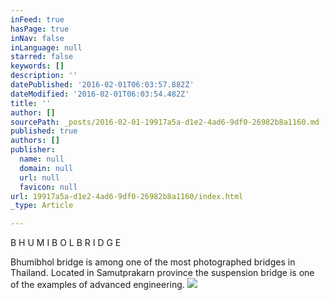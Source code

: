 ```yaml
---
inFeed: true
hasPage: true
inNav: false
inLanguage: null
starred: false
keywords: []
description: ''
datePublished: '2016-02-01T06:03:57.882Z'
dateModified: '2016-02-01T06:03:54.482Z'
title: ''
author: []
sourcePath: _posts/2016-02-01-19917a5a-d1e2-4ad6-9df0-26982b8a1160.md
published: true
authors: []
publisher:
  name: null
  domain: null
  url: null
  favicon: null
url: 19917a5a-d1e2-4ad6-9df0-26982b8a1160/index.html
_type: Article

---
```

B H U M I B O L    B R I D G E

Bhumibhol bridge is among one of the most photographed bridges in Thailand. Located in Samutprakarn province the suspension bridge is one of the examples of advanced engineering. ![](https://s3-us-west-2.amazonaws.com/the-grid-img/p/af5b6a966de6240e3ca59629510459ebb35a87c5.jpg)